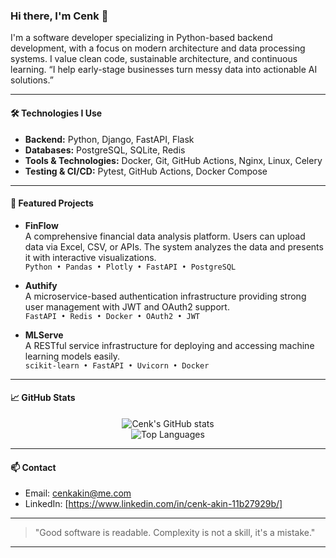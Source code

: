 ### Hi there, I'm Cenk 👋

I'm a software developer specializing in Python-based backend development, with a focus on modern architecture and data processing systems. I value clean code, sustainable architecture, and continuous learning.
“I help early-stage businesses turn messy data into actionable AI solutions.”

---

#### 🛠️ Technologies I Use

- **Backend:** Python, Django, FastAPI, Flask
- **Databases:** PostgreSQL, SQLite, Redis
- **Tools & Technologies:** Docker, Git, GitHub Actions, Nginx, Linux, Celery
- **Testing & CI/CD:** Pytest, GitHub Actions, Docker Compose

---

#### 🚀 Featured Projects

- **FinFlow**  
  A comprehensive financial data analysis platform. Users can upload data via Excel, CSV, or APIs. The system analyzes the data and presents it with interactive visualizations.  
  `Python • Pandas • Plotly • FastAPI • PostgreSQL`

- **Authify**  
  A microservice-based authentication infrastructure providing strong user management with JWT and OAuth2 support.  
  `FastAPI • Redis • Docker • OAuth2 • JWT`

- **MLServe**  
  A RESTful service infrastructure for deploying and accessing machine learning models easily.  
  `scikit-learn • FastAPI • Uvicorn • Docker`

---

#### 📈 GitHub Stats

<p align="center">
  <img src="https://github-readme-stats.vercel.app/api?username=akincenk&show_icons=true&theme=default" alt="Cenk's GitHub stats" />
  <br/>
  <img src="https://github-readme-stats.vercel.app/api/top-langs/?username=akincenk&layout=compact&theme=default" alt="Top Languages" />
</p>

---

#### 📫 Contact

- Email: cenkakin@me.com
- LinkedIn: [https://www.linkedin.com/in/cenk-akin-11b27929b/]

---

> "Good software is readable. Complexity is not a skill, it's a mistake."

---
